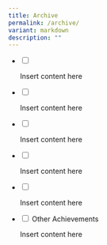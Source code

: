 ```yaml
---
title: Archive
permalink: /archive/
variant: markdown
description: ""
---
```

<ul class="jekyllcodex_accordion">  
  
<li><input type="checkbox" id="accordion1">  
<label for="accordion1"> </label><div>  
<p>Insert content here</p>  
</div></li>  
  
<li><input type="checkbox" id="accordion2">  
<label for="accordion2"> </label><div>  
<p>Insert content here</p>  
</div></li>  
  
<li><input type="checkbox" id="accordion3">  
<label for="accordion3"> </label><div>  
<p>Insert content here</p>  
</div></li>  
	
<li><input type="checkbox" id="accordion4">  
<label for="accordion4"> </label><div>  
<p>Insert content here</p>  
</div></li>  
  
<li><input type="checkbox" id="accordion5">  
<label for="accordion5"> </label><div>  
<p>Insert content here</p>  
</div></li>  
  
<li><input type="checkbox" id="accordion6">  
<label for="accordion6">Other Achievements</label><div>  
<p>Insert content here</p>  
</div></li>  
  
</ul>